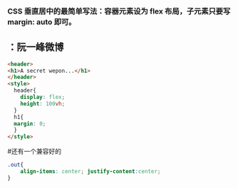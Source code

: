 ### CSS 垂直居中的最简单写法：容器元素设为 flex 布局，子元素只要写 margin: auto 即可。
## ：阮一峰微博

```html
<header>
<h1>A secret wepon...</h1>
</header>
<style>
  header{
    display: flex;
    height: 100vh;
  }
  h1{
  margin: 0;
  }
</style>
```
#还有一个兼容好的 
```css
.out{
    align-items: center; justify-content:center;
}
```
